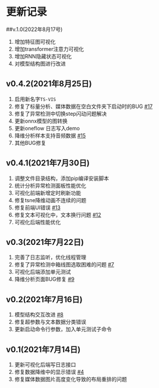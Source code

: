 # 更新记录


##v.1.0(2022年8月17号)


1. 增加特征图可视化
2. 增加transformer注意力可视化
3. 增加RNN隐藏状态可视化
4. 对模型结构图进行改进

## v0.4.2(2021年8月25日)

1. 启用新名字`TS-VIS`
2. 修复了标量分析、媒体数据在空白文件夹下启动时的BUG [#17](https://github.com/iGame-Lab/TS-VIS/issues/17)
3. 修复了异常检测中切换step闪动问题解决
4. 更新onnx模型的图转换
5. 更新oneflow 日志写入demo
6. 降维分析样本支持音频数据 [#15](https://github.com/iGame-Lab/TS-VIS/issues/15)
7. 其他BUG修复

## v0.4.1(2021年7月30日)

1. 调整文件目录结构，添加pip编译安装脚本
2. 统计分析异常检测面板性能优化
3. 可视化前端新增定时刷新功能
4. 修复tsne降维动画不连续的问题
5. 修复前端UI错误 [#13](https://github.com/iGame-Lab/TS-VIS/issues/13)
6. 修复文本可视化中，文本换行问题 [#12](https://github.com/iGame-Lab/TS-VIS/issues/12)
7. 可视化后端性能优化

## v0.3(2021年7月22日)

1. 完善了日志监听，优化线程管理
2. 修复了异常检测中箱线图选取困难的问题 [#7](https://github.com/iGame-Lab/TS-VIS/issues/7)
3. 可视化后端添加单元测试
4. 降维分析页面BUG修复 [#9](https://github.com/iGame-Lab/TS-VIS/issues/9)


## v0.2(2021年7月16日)

1. 模型结构交互改进 [#8](https://github.com/iGame-Lab/TS-VIS/issues/8)
2. 修复超参数与文本数据分类错误
3. 更新启动命令行参数，加入单元测试子命令

## v0.1(2021年7月14日)

1. 更新可视化后端写日志接口
2. 修复数据降维中的显示错误 [#4](https://github.com/iGame-Lab/TS-VIS/issues/4)
3. 修复媒体数据图片高度变化导致的布局重排的问题
